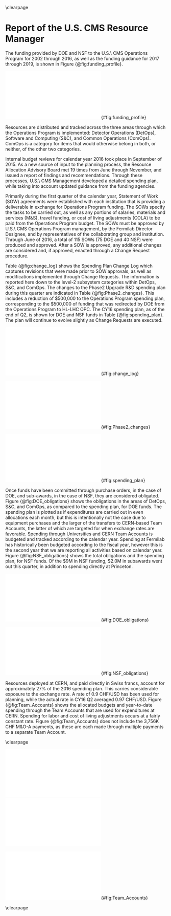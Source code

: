 \clearpage

# Report of the U.S. CMS Resource Manager

The funding provided by DOE and NSF to the U.S.\ CMS Operations Program for 2002
through 2016, as well as the funding guidance for 2017 through 2019, is shown in
Figure {@fig:funding_profile}.

![The annual U.S.\ CMS Operations Program funding provided by DOE and NSF.  For 2002
through 2016 the chart shows the actual funding, while for 2017 onward the current
funding guidance is shown.](figures/CY16_Funding_Profile.pdf){#fig:funding_profile}

Resources are distributed and tracked across the three areas through which the
Operations Program is implemented:  Detector Operations (DetOps), Software and
Computing (S&C), and Common Operations (ComOps). ComOps is a category for items that
would otherwise belong in both, or neither, of the other two categories.

Internal budget reviews for calendar year 2016 took place in September of 2015.  As a
new source of input to the planning process, the Resource Allocation Advisory Board met
19 times from June through November, and issued a report of findings and
recommendations.  Through these processes, U.S.\ CMS Management developed a detailed
spending plan, while taking into account updated guidance from the funding agencies.

Primarily during the first quarter of the calendar year, Statement of Work (SOW)
agreements were established with each institution that is providing a deliverable in
exchange for Operations Program funding.  The SOWs specify the tasks to be carried out,
as well as any portions of salaries, materials and services (M&S), travel funding, or
cost of living adjustments (COLA) to be paid from the Operations Program budget.  The
SOWs must be approved by U.S.\ CMS Operations Program management, by the Fermilab
Director Designee, and by representatives of the collaborating group and institution.
Through June of 2016, a total of 115 SOWs (75 DOE and 40 NSF) were produced and
approved.  After a SOW is approved, any additional changes are considered and,
if approved, enacted through a Change Request procedure.

Table {@fig:change_log} shows the Spending Plan Change Log which captures revisions
that were made prior to SOW approvals, as well as modifications implemented through
Change Requests.  The information is reported here down to the level-2 subsystem
categories within DetOps, S&C, and ComOps.  The changes to the Phase2 Upgrade R&D
spending plan during this quarter are indicated in Table {@fig:Phase2_changes}.  This includes
a reduction of $500,000 to the Operations Program spending plan, corresponding
to the $500,000 of funding that was redirected by DOE from the Operations Program to HL-LHC OPC.
The CY16 spending plan, as of the end of Q2, is shown for DOE and NSF funds
in Table {@fig:spending_plan}.  The plan will continue to evolve slightly as Change Requests are executed.

![Spending Plan Change Log for CY16 Q2.](figures/CY16Q2_Change_Log.pdf){#fig:change_log}

![Phase 2 Upgrade R&D changes for CY16 Q2.](figures/CY16Q2_Ph2_Changes.pdf){#fig:Phase2_changes}

![Spending plan at the end of CY16 Q2, for funds from DOE, NSF, and the total.](figures/CY16Q2_Spending_Plan.pdf){#fig:spending_plan}

Once funds have been committed through purchase orders, in the
case of DOE, and sub-awards, in the case of NSF, they are considered obligated.
Figure {@fig:DOE_obligations} shows the obligations in the areas of DetOps, S&C, and
ComOps, as compared to the spending plan, for DOE funds.  The spending plan is plotted
as if expenditures are carried out in even allocations each month, but this is
intentionally not the case due to equipment purchases and the larger of the transfers
to CERN-based Team Accounts, the latter of which are targeted for when exchange rates
are favorable.  Spending through Universities and CERN Team Accounts is budgeted and
tracked according to the calendar year.  Spending at Fermilab has historically been
budgeted according to the fiscal year, however this is the second year that we are
reporting all activities based on calendar year.  Figure {@fig:NSF_obligations} shows
the total obligations and the spending plan, for NSF funds.  Of the $9M in NSF
funding, $2.0M in subawards went out this quarter, in addition to spending
directly at Princeton.

![Obligations and spending plan for DOE funds.  The spending plan is indicated with
the assumption of equal monthly increments just as a rough guide.](figures/CY16Q2_DOE_Obligations.pdf){#fig:DOE_obligations}

![Obligations and spending plan for NSF funds.  The spending plan is indicated with the assumption of equal monthly increments as a rough guide.](figures/CY16Q2_NSF_Obligations.pdf){#fig:NSF_obligations}

Resources deployed at CERN, and paid directly in Swiss francs, account for approximately
27% of the 2016 spending plan.  This carries considerable exposure to the exchange rate.
A rate of 0.9 CHF/USD has been used for planning, while the actual rate in CY16 Q2
averaged 0.97 CHF/USD.  Figure {@fig:Team_Accounts} shows the allocated budgets and
year-to-date spending through the Team Accounts that are used for expenditures at CERN.
Spending for labor and cost of living adjustments occurs at a fairly constant rate.
Figure {@fig:Team_Accounts} does not include the 3,756K CHF M&O-A payments, as these
are each made through multiple payments to a separate Team Account.
<!---
 Source for exchange rate average:
 http://www.oanda.com/currency/historical-rates/
 Go to historical, Enter USD and CHF, select dates, and look at *Table* to get the average
-->

\clearpage

![](figures/CY16Q2_TA_DetOps.pdf)
![](figures/CY16Q2_TA_ComOps.pdf)

![Budget plan and year-to-date spending, in Swiss francs, through DetOps (top), ComOps (middle), and S&C (bottom) Team Accounts.](figures/CY16Q2_TA_SC.pdf){#fig:Team_Accounts}

\clearpage
